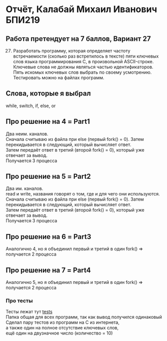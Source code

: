 # Отчёт, Калабай Михаил Иванович БПИ219
## Работа претендует на 7 баллов, Вариант 27

27. Разработать программу, которая определяет частоту встречаемости (сколько раз встретилось в тексте) пяти ключевых
слов языка программирования C, в произвольной ASCII-строке.
Ключевые слова не должны являться частью идентификаторов.
Пять искомых ключевых слов выбрать по своему усмотрению.
Тестировать можно на файлах программ.

## Слова, которые я выбрал
while, switch, if, else, or

## Про решение на 4 = Part1
Два неим. каналов.\
Cначала считываю из файла при else (первый fork() = 0). Затем перекидывается в следующий, который вычисляет ответ.\
Затем передаёт ответ в третий (второй fork() = 0), который уже отвечает за вывод.\
Получается 3 процесса

## Про решение на 5 = Part2
Два им. каналов.\
read и write, названия говорят о том, где и для чего они используются.
Cначала считываю из файла при else (первый fork() = 0). Затем перекидывается в следующий, который вычисляет ответ.\
Затем передаёт ответ в третий (второй fork() = 0), который уже отвечает за вывод.\
Получается 3 процесса

## Про решение на 6 = Part3
Аналогично 4, но я объединил первый и третий в один fork() => получается 2 процесса

## Про решение на 7 = Part4
Аналогично 5, но я объединил первый и третий в один fork() => получается 2 процесса

### Про тесты
Тесты лежат тут [tests](https://github.com/Kalabay/os_hw01/tests)\
Папка общая для всех программ, так как вывод получился одинаковый\
Сделал пару тестов из программ на C из интернета, \
а также один на полное отсутствие ключевых слов, \
ещё один на двузначное число (количество = 10)
